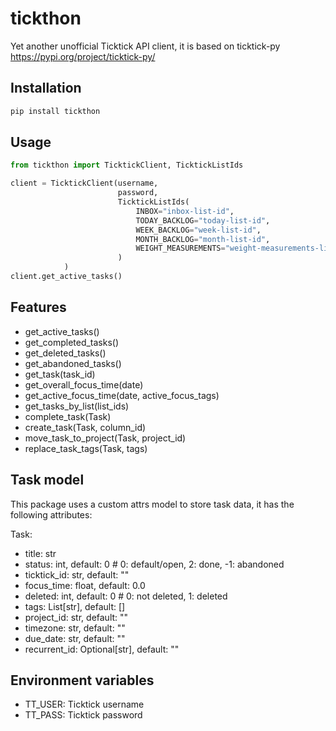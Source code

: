 # tickthon
Yet another unofficial Ticktick API client, it is based on ticktick-py https://pypi.org/project/ticktick-py/

## Installation
```bash
pip install tickthon
```

## Usage

```python
from tickthon import TicktickClient, TicktickListIds

client = TicktickClient(username, 
                        password, 
                        TicktickListIds(
                            INBOX="inbox-list-id",
                            TODAY_BACKLOG="today-list-id",
                            WEEK_BACKLOG="week-list-id",
                            MONTH_BACKLOG="month-list-id",
                            WEIGHT_MEASUREMENTS="weight-measurements-list-id"
                        )
            )
client.get_active_tasks()
```

## Features
- get_active_tasks()
- get_completed_tasks()
- get_deleted_tasks()
- get_abandoned_tasks()
- get_task(task_id)
- get_overall_focus_time(date)
- get_active_focus_time(date, active_focus_tags)
- get_tasks_by_list(list_ids)
- complete_task(Task)
- create_task(Task, column_id)
- move_task_to_project(Task, project_id)
- replace_task_tags(Task, tags)

## Task model
This package uses a custom attrs model to store task data, it has the following attributes:

Task:
- title: str 
- status: int, default: 0  # 0: default/open, 2: done, -1: abandoned
- ticktick_id: str, default: ""
- focus_time: float, default: 0.0
- deleted: int, default: 0  # 0: not deleted, 1: deleted
- tags: List[str], default: []
- project_id: str, default: ""
- timezone: str, default: ""
- due_date: str, default: ""
- recurrent_id: Optional[str], default: ""

## Environment variables
- TT_USER: Ticktick username
- TT_PASS: Ticktick password
